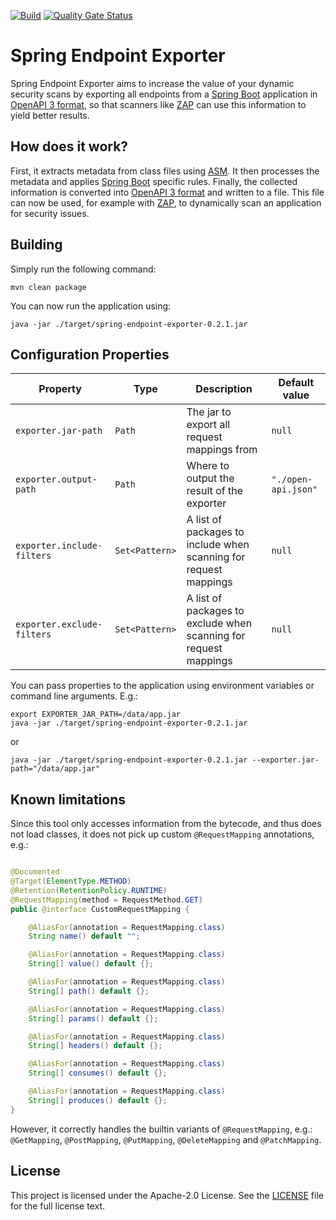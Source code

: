 [![Build](https://github.com/idealo/spring-endpoint-exporter/actions/workflows/build.yml/badge.svg)](https://github.com/idealo/spring-endpoint-exporter/actions/workflows/build.yml)
[![Quality Gate Status](https://sonarcloud.io/api/project_badges/measure?project=spring-endpoint-exporter&metric=alert_status)](https://sonarcloud.io/summary/new_code?id=spring-endpoint-exporter)

# Spring Endpoint Exporter

Spring Endpoint Exporter aims to increase the value of your dynamic security scans by exporting all endpoints from
a [Spring Boot](https://github.com/spring-projects/spring-boot) application in [OpenAPI 3 format](https://swagger.io/docs/specification/about/), so that
scanners like [ZAP](https://github.com/zaproxy/zaproxy) can use this information to yield better results.

## How does it work?

First, it extracts metadata from class files using [ASM](https://asm.ow2.io/). It then processes the metadata and
applies [Spring Boot](https://github.com/spring-projects/spring-boot) specific rules. Finally, the collected information is converted
into [OpenAPI 3 format](https://swagger.io/docs/specification/about/) and written to a file. This file can now be used, for example
with [ZAP](https://github.com/zaproxy/zaproxy), to dynamically scan an application for security issues.

## Building

Simply run the following command:

```
mvn clean package
```

You can now run the application using:

```
java -jar ./target/spring-endpoint-exporter-0.2.1.jar
```

## Configuration Properties

| Property                   | Type           | Description                                                      | Default value       |
|----------------------------|----------------|------------------------------------------------------------------|---------------------|
| `exporter.jar-path`        | `Path`         | The jar to export all request mappings from                      | `null`              |
| `exporter.output-path`     | `Path`         | Where to output the result of the exporter                       | `"./open-api.json"` |
| `exporter.include-filters` | `Set<Pattern>` | A list of packages to include when scanning for request mappings | `null`              |
| `exporter.exclude-filters` | `Set<Pattern>` | A list of packages to exclude when scanning for request mappings | `null`              |

You can pass properties to the application using environment variables or command line arguments. E.g.:

```
export EXPORTER_JAR_PATH=/data/app.jar
java -jar ./target/spring-endpoint-exporter-0.2.1.jar
```

or

```
java -jar ./target/spring-endpoint-exporter-0.2.1.jar --exporter.jar-path="/data/app.jar"
```

## Known limitations

Since this tool only accesses information from the bytecode, and thus does not load classes, it does not pick up custom `@RequestMapping` annotations, e.g.:

```java

@Documented
@Target(ElementType.METHOD)
@Retention(RetentionPolicy.RUNTIME)
@RequestMapping(method = RequestMethod.GET)
public @interface CustomRequestMapping {

    @AliasFor(annotation = RequestMapping.class)
    String name() default "";

    @AliasFor(annotation = RequestMapping.class)
    String[] value() default {};

    @AliasFor(annotation = RequestMapping.class)
    String[] path() default {};

    @AliasFor(annotation = RequestMapping.class)
    String[] params() default {};

    @AliasFor(annotation = RequestMapping.class)
    String[] headers() default {};

    @AliasFor(annotation = RequestMapping.class)
    String[] consumes() default {};

    @AliasFor(annotation = RequestMapping.class)
    String[] produces() default {};
}
```

However, it correctly handles the builtin variants of `@RequestMapping`, e.g.: `@GetMapping`, `@PostMapping`, `@PutMapping`, `@DeleteMapping`
and `@PatchMapping`.

## License

This project is licensed under the Apache-2.0 License. See the [LICENSE](LICENSE) file for the full license text.

